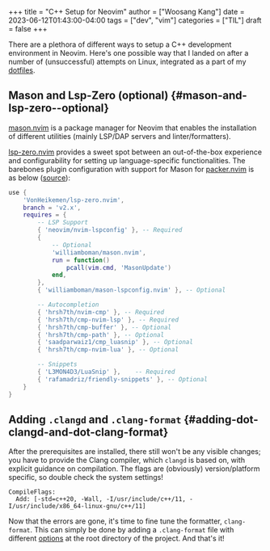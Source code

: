 +++
title = "C++ Setup for Neovim"
author = ["Woosang Kang"]
date = 2023-06-12T01:43:00-04:00
tags = ["dev", "vim"]
categories = ["TIL"]
draft = false
+++

There are a plethora of different ways to setup a C++ development environment in Neovim. Here's one possible way that I landed on after a number of (unsuccessful) attempts on Linux, integrated as a part of my [dotfiles](https://github.com/paul-kang-1/dotfiles).


## Mason and Lsp-Zero (optional) {#mason-and-lsp-zero--optional}

[mason.nvim](https://github.com/williamboman/mason.nvim) is a package manager for Neovim that enables the installation of different utilities (mainly LSP/DAP servers and linter/formatters).

[lsp-zero.nvim](https://github.com/VonHeikemen/lsp-zero.nvim) provides a sweet spot between an out-of-the-box experience and configurability for setting up language-specific functionalities. The barebones plugin configuration with support for Mason for [packer.nvim](https://github.com/wbthomason/packer.nvim)
is as below ([source](https://github.com/VonHeikemen/lsp-zero.nvim#quickstart-for-the-impatient)):

```lua
use {
    'VonHeikemen/lsp-zero.nvim',
    branch = 'v2.x',
    requires = {
        -- LSP Support
        { 'neovim/nvim-lspconfig' }, -- Required
        {
            -- Optional
            'williamboman/mason.nvim',
            run = function()
                pcall(vim.cmd, 'MasonUpdate')
            end,
        },
        { 'williamboman/mason-lspconfig.nvim' }, -- Optional

        -- Autocompletion
        { 'hrsh7th/nvim-cmp' }, -- Required
        { 'hrsh7th/cmp-nvim-lsp' }, -- Required
        { 'hrsh7th/cmp-buffer' }, -- Optional
        { 'hrsh7th/cmp-path' }, -- Optional
        { 'saadparwaiz1/cmp_luasnip' }, -- Optional
        { 'hrsh7th/cmp-nvim-lua' }, -- Optional

        -- Snippets
        { 'L3MON4D3/LuaSnip' },    -- Required
        { 'rafamadriz/friendly-snippets' }, -- Optional
    }
}
```


## Adding `.clangd` and `.clang-format` {#adding-dot-clangd-and-dot-clang-format}

After the prerequisites are installed, there still won't be any visible changes; you have to provide the Clang compiler, which `clangd` is based on, with explicit guidance on compilation. The flags are (obviously) version/platform specific, so double check the system settings!

```shell
CompileFlags:
  Add: [-std=c++20, -Wall, -I/usr/include/c++/11, -I/usr/include/x86_64-linux-gnu/c++/11]
```

Now that the errors are gone, it's time to fine tune the formatter, `clang-format`. This can simply be done by adding a `.clang-format` file with different [options](https://clang.llvm.org/docs/ClangFormatStyleOptions.html) at the root directory of the project. And that's it!

